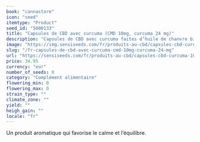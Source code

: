 ```yaml
---
book: "cannastore"
icon: "seed"
itemtype: "Product"
seed_id: "5000133"
title: "Capsules de CBD avec curcuma (CMD 10mg, curcuma 24 mg)"
description: "Capsules de CBD avec curcuma faites d’huile de chanvre bio ✓ CBD 10mg ✓ curcuma 24mg (21,6mg de curcumine) ✓ Végétariennes ✓ 60 capsules par bouteille."
image: "https://img.sensiseeds.com/fr/produits-au-cbd/capsules-cbd-curcuma-10mg-image.png"
slug: "/fr-capsules-de-cbd-avec-curcuma-cmd-10mg-curcuma-24-mg"
url: "https://sensiseeds.com/fr/produits-au-cbd/capsules-cbd-curcuma-10mg?a_aid=cannastore"
price: 34.95
currency: "eur"
number_of_seeds: 0
category: "Complément alimentaire"
flowering_min: 0
flowering_max: 0
strain_type: ""
climate_zone: ""
yield: ""
heigh_gain: ""
locale: "fr"
---
```

Un produit aromatique qui favorise le calme et l’équilibre.
